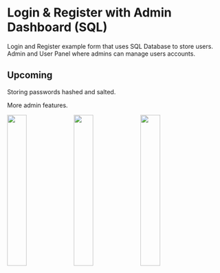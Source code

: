 
# Login & Register with Admin Dashboard (SQL)

Login and Register example form that uses SQL Database to store users. Admin and User Panel where admins can manage users accounts.

## Upcoming
Storing passwords hashed and salted. 

More admin features.


<img src="https://i.postimg.cc/3JxQjZQ4/userform.png" width="30%"></img> <img src="https://i.postimg.cc/xC2WXvPd/regform.png" width="30%"></img> <img src="https://i.postimg.cc/nrwRGBqB/adminform.png" width="30%"></img> 
